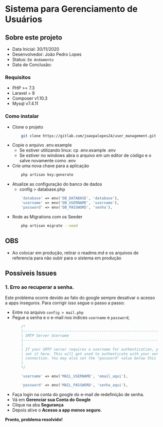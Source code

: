 # Sistema para Gerenciamento de Usuários

## Sobre este projeto

- Data Inicial: 30/11/2020
- Desenvolvedor: João Pedro Lopes
- Status: `Em Andamento`
- Data de Conclusão: 

### Requisitos
- PHP >= 7.3
- Laravel = 8
- Composer v1.10.3
- Mysql v7.4.11

### Como instalar
- Clone o projeto
    ```bash
        git clone https://gitlab.com/joaopalopes24/user_management.git
    ```
- Copie o arquivo .env.example
    - Se estiver utilizando linux: cp .env.example .env
    - Se estiver no windows abra o arquivo em um editor de código e o salve novamente como .env
- Crie uma nova chave para a aplicação
    ```bash
        php artisan key:generate
    ```
- Atualize as configuração do banco de dados
    - config > database.php 
    ```php
        'database' => env('DB_DATABASE', 'database'),
        'username' => env('DB_USERNAME', 'username'),
        'password' => env('DB_PASSWORD', 'senha'),
    ```            
- Rode as Migrations com os Seeder
    ```bash
        php artisan migrate --seed
    ```

## OBS
- Ao colocar em produção, retirar o readme.md e os arquivos de referencia para não subir para o sistema em produção

## Possíveis Issues

### 1. Erro ao recuperar a senha.

Este problema ocorre devido ao fato do google sempre desativar o acesso a apps inseguros. Para corrigir isso segue o passo a passo: 

- Entre no arquivo `config > mail.php`
- Pegue a senha e o e-mail nos indices `username` e `password`;
    ```php
        /*
        |--------------------------------------------------------------------------
        | SMTP Server Username
        |--------------------------------------------------------------------------
        |
        | If your SMTP server requires a username for authentication, you should
        | set it here. This will get used to authenticate with your server on
        | connection. You may also set the "password" value below this one.
        |
        */

        'username' => env('MAIL_USERNAME', 'email_aqui'),

        'password' => env('MAIL_PASSWORD', 'senha_aqui'),

    ```
- Faça login na conta do google do e-mail de redefinição de senha.
- Vá em **Gerenciar sua Conta do Google**
- Clique na aba **Segurança**
- Depois ative o **Acesso a app menos seguro**.

**Pronto, problema resolvido!**
    


